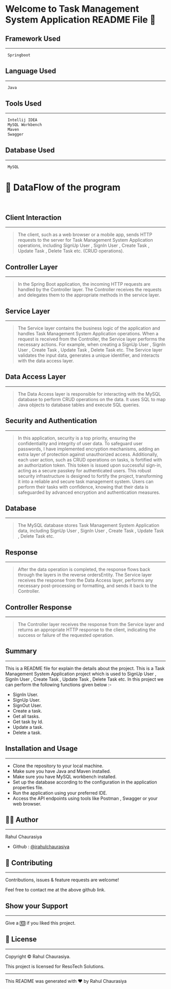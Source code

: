 # Welcome to Task Management System Application README File :wave:


## Framework Used
___
```bash
 Springboot
```

## Language Used
___
```bash
 Java
```

## Tools Used
___
```bash
 Intellij IDEA
 MySQL Workbench
 Maven
 Swagger
```
## Database Used
___
```bash
 MySQL
```

# :office: DataFlow of the program 
<br>

## Client Interaction
___
> The client, such as a web browser or a mobile app, sends HTTP requests to the server for Task Management System Application operations, including SignUp User , SignIn User , Create Task , Update Task , Delete Task etc. (CRUD operations).

## Controller Layer
___
> In the Spring Boot application, the incoming HTTP requests are handled by the Controller layer. The Controller receives the requests and delegates them to the appropriate methods in the service layer.

## Service Layer
___
> The Service layer contains the business logic of the application and handles Task Management System Application operations. When a request is received from the Controller, the Service layer performs the necessary actions. For example, when creating a SignUp User , SignIn User , Create Task , Update Task , Delete Task etc. The Service layer validates the input data, generates a unique identifier, and interacts with the data access layer.

## Data Access Layer
___
> The Data Access layer is responsible for interacting with the MySQL database to perform CRUD operations on the data. It uses SQL to map Java objects to database tables and execute SQL queries.

## Security and Authentication
___
> In this application, security is a top priority, ensuring the confidentiality and integrity of user data. To safeguard user passwords, I have implemented encryption mechanisms, adding an extra layer of protection against unauthorized access. Additionally, each user action, such as CRUD operations on tasks, is fortified with an authorization token. This token is issued upon successful sign-in, acting as a secure passkey for authenticated users. This robust security infrastructure is designed to fortify the project, transforming it into a reliable and secure task management system. Users can perform their tasks with confidence, knowing that their data is safeguarded by advanced encryption and authentication measures.


## Database
___
> The MySQL database stores Task Management System Application data, including  SignUp User , SignIn User , Create Task , Update Task , Delete Task etc.

## Response
___
> After the data operation is completed, the response flows back through the layers in the reverse ordersEntity. The Service layer receives the response from the Data Access layer, performs any necessary post-processing or formatting, and sends it back to the Controller.

## Controller Response
___
> The Controller layer receives the response from the Service layer and returns an appropriate HTTP response to the client, indicating the success or failure of the requested operation.



## Summary
___
This is a README file for explain the details about the project. This is a Task Management System Application project which is used to SignUp User , SignIn User , Create Task , Update Task , Delete Task etc. In this project we can perform the following functions given below :-

* SignIn User.
* SignUp User.
* SignOut User.
* Create a task.
* Get all tasks.
* Get task by Id.
* Update a task.
* Delete a task.


## Installation and Usage
___
* Clone the repository to your local machine.
* Make sure you have Java and Maven installed.
* Make sure you have MySQL workbench installed.
* Set up the database according to the configuration in the application properties file.
* Run the application using your preferred IDE.
* Access the API endpoints using tools like Postman , Swagger or your web browser.

## :frowning_man: Author
___
Rahul Chaurasiya
* Github : [@irahulchaurasiya](https://github.com/irahulchaurasiya)


## :handshake: Contributing
___
Contributions, issues & feature requests are  welcome!

Feel free to contact me at the above github link.

## Show your Support
___
Give a :keycap_ten: if you liked this project.

## :memo: License
___
Copyright :copyright: Rahul Chaurasiya.

This project is licensed for ResoTech Solutions.

___
This README was generated with :heart: by Rahul Chaurasiya